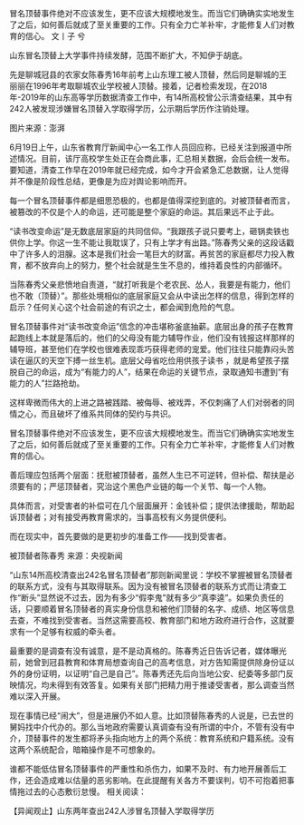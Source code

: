 冒名顶替事件绝对不应该发生，更不应该大规模地发生。而当它们确确实实地发生了之后，如何善后就成了至关重要的工作。只有全力亡羊补牢，才能修复人们对教育的信心。 文丨子 兮

山东冒名顶替上大学事件持续发酵，范围不断扩大，不知伊于胡底。

先是聊城冠县的农家女陈春秀16年前考上山东理工被人顶替，然后同是聊城的王丽丽在1996年考取聊城农业学校被人顶替。接着，记者检索发现，在2018年-2019年的山东高等学历数据清查工作中，有14所高校曾公示清查结果，其中有242人被发现涉嫌冒名顶替入学取得学历，公示期后学历作注销处理。

图片来源：澎湃

6月19日上午，山东省教育厅新闻中心一名工作人员回应称，已经关注到报道中所述情况。目前，该厅高校学生处正在会商此事，汇总相关数据，会后会统一发布。要知道，清查工作早在2019年就已经完成，如今才开会紧急汇总数据，让人觉得并不像是阶段性总结，更像是为应对舆论影响而开。

每一个冒名顶替事件都是细思恐极的，也都是值得深挖到底的。对被顶替者而言，被篡改的不仅是个人的命运，还可能是整个家庭的命运。其后果远不止于此。

“读书改变命运”是无数底层家庭的共同信仰。“我跟孩子说只要考上，砸锅卖铁也供你上学。你这一生不能让我耽误了，只有上学才有出路。”陈春秀父亲的这段话戳中了许多人的泪腺。这本是我们社会一笔巨大的财富。再贫苦的家庭都尽力投入教育，都不放弃向上的努力，整个社会就是生生不息的，维持着良性的内部循环。

当陈春秀父亲悲愤地自责道，“就打听我是个老农民、怂人，我要是有能力，他们也不敢（顶替）”。那些处境相似的底层家庭又会从中读出怎样的信息，得到怎样的启示？任何关心这个社会前途的有识之士，都会闻到危险的气息。

冒名顶替事件对“读书改变命运”信念的冲击堪称釜底抽薪。底层出身的孩子在教育起跑线上本就是落后的，他们的父母没有能力辅导作业，他们没有钱报这样那样的辅导班，甚至他们在学校也很难表现乖巧获得老师的宠爱。他们往往只能靠闷头苦读在逼仄的天空下搏一丝生机。底层父母省吃俭用供孩子读书 ，就是希望孩子摆脱自己的命运，成为“有能力的人”，结果在命运的关键节点，录取通知书遭到“有能力的人”拦路抢劫。

这样卑微而伟大的上进之路被践踏、被侮辱、被戏弄，不仅刺痛了人们对弱者的同情之心，而且破坏了维系共同体的契约与共识。

冒名顶替事件绝对不应该发生，更不应该大规模地发生。而当它们确确实实地发生了之后，如何善后就成了至关重要的工作。只有全力亡羊补牢，才能修复人们对教育的信心。

善后理应包括两个层面：抚慰被顶替者，虽然人生已不可逆转，但补偿、帮扶是必须要有的；严惩顶替者，究治这个黑色产业链的每一个关节、每一个人物。

具体而言，对受害者的补偿可在几个层面展开：金钱补偿；提供法律援助，帮助起诉顶替者；对有接受再教育需求的，当事高校有义务提供便利。

而在现实中，首先要做的是更初步的准备工作——找到受害者。

被顶替者陈春秀 来源：央视新闻

“山东14所高校清查出242名冒名顶替者”那则新闻里说：学校不掌握被冒名顶替者的联系方式，没有与其取得联系。因为没有被冒名顶替者的联系方式而让清查工作“断头”显然说不过去，因为有多少“假李鬼”就有多少“真李逵”。如果负责任的话，只要顺着冒名顶替者的真实身份信息和被他们顶替的名字、成绩、地区等信息去查，不难找到受害者。当然这需要高校、教育部门和地方政府进行合作，这就要求有一个足够有权威的牵头者。

最重要的是调查有没有诚意，是不是动真格的。陈春秀近日告诉记者，媒体曝光前，她曾到冠县教育和体育局想查询自己的高考信息，对方告知需提供除身份证以外的身份证明，以证明“自己是自己”。陈春秀还先后向当地公安、纪委等多部门反映情况，均未得到有效答复。如果有关部门把精力用于推诿受害者，那么调查当然难以深入开展。

现在事情已经“闹大”，但是进展仍不如人意。比如顶替陈春秀的人说是，已去世的舅妈找中介代办的。那么当地政府需要认真调查有没有所谓的中介，不管有没有中介，顶替事件的发生都将矛头指向地方上的两个系统：教育系统和户籍系统。没有这两个系统配合，暗箱操作是不可想象的。

谁都不能低估冒名顶替事件的严重性和杀伤力，如果不及时、有力地开展善后工作，还会造成难以估量的恶劣影响。在此提醒有关各方不要误判，切不可抱着把事情拖过去的心态敷衍怠慢。 相关阅读：

【异闻观止】山东两年查出242人涉冒名顶替入学取得学历 


